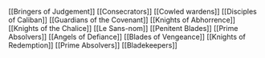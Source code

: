 [[Bringers of Judgement]]
[[Consecrators]]
[[Cowled wardens]]
[[Disciples of Caliban]]
[[Guardians of the Covenant]]
[[Knights of Abhorrence]]
[[Knights of the Chalice]]
[[Le Sans-nom]]
[[Penitent Blades]]
[[Prime Absolvers]]
[[Angels of Defiance]]
[[Blades of Vengeance]]
[[Knights of Redemption]]
[[Prime Absolvers]]
[[Bladekeepers]]